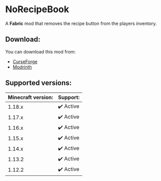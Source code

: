 # NoRecipeBook
A **Fabric** mod that removes the recipe button from the players inventory.

## Download:
You can download this mod from:
* [CurseForge](https://www.curseforge.com/minecraft/mc-mods/norecipebook-fabric)
* [Modrinth](https://modrinth.com/mod/norecipebook-fabric)

## Supported versions:
Minecraft version: | Support:
------------------ | --------
1.18.x | ✔️ Active
1.17.x | ✔️ Active
1.16.x | ✔️ Active
1.15.x | ✔️ Active
1.14.x | ✔️ Active
1.13.2 | ✔️ Active
1.12.2 | ✔️ Active
